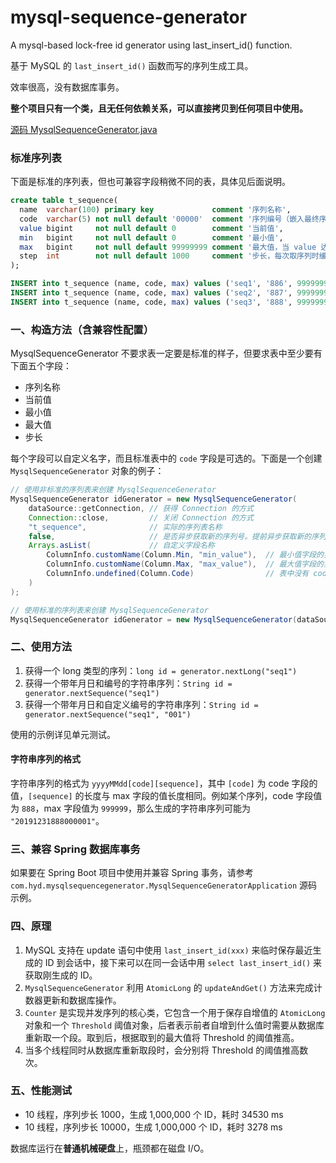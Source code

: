 # mysql-sequence-generator
A mysql-based lock-free id generator using last_insert_id() function.

基于 MySQL 的 `last_insert_id()` 函数而写的序列生成工具。

效率很高，没有数据库事务。

**整个项目只有一个类，且无任何依赖关系，可以直接拷贝到任何项目中使用。**

[源码 MysqlSequenceGenerator.java](https://github.com/yiding-he/mysql-sequence-generator/blob/master/src/main/java/com/hyd/mysqlsequencegenerator/MysqlSequenceGenerator.java)

### 标准序列表

下面是标准的序列表，但也可兼容字段稍微不同的表，具体见后面说明。

```sql
create table t_sequence(
  name  varchar(100) primary key             comment '序列名称',
  code  varchar(5) not null default '00000'  comment '序列编号（嵌入最终序列中）',
  value bigint     not null default 0        comment '当前值',
  min   bigint     not null default 0        comment '最小值',
  max   bigint     not null default 99999999 comment '最大值，当 value 达到最大值时重新从 min 开始',
  step  int        not null default 1000     comment '步长，每次取序列时缓存多少，步长越大，数据库访问频率越低'
);

INSERT into t_sequence (name, code, max) values ('seq1', '886', 99999999);
INSERT into t_sequence (name, code, max) values ('seq2', '887', 99999999);
INSERT into t_sequence (name, code, max) values ('seq3', '888', 99999999);
```


### 一、构造方法（含兼容性配置）

MysqlSequenceGenerator 不要求表一定要是标准的样子，但要求表中至少要有下面五个字段：

- 序列名称
- 当前值
- 最小值
- 最大值
- 步长

每个字段可以自定义名字，而且标准表中的 `code` 字段是可选的。下面是一个创建 `MysqlSequenceGenerator` 对象的例子：

```java
// 使用非标准的序列表来创建 MysqlSequenceGenerator
MysqlSequenceGenerator idGenerator = new MysqlSequenceGenerator(
    dataSource::getConnection, // 获得 Connection 的方式
    Connection::close,         // 关闭 Connection 的方式
    "t_sequence",              // 实际的序列表名称
    false,                     // 是否异步获取新的序列号。提前异步获取新的序列号可提升性能
    Arrays.asList(             // 自定义字段名称
        ColumnInfo.customName(Column.Min, "min_value"),  // 最小值字段的实际字段名为 min_value
        ColumnInfo.customName(Column.Max, "max_value"),  // 最大值字段的实际字段名为 max_value
        ColumnInfo.undefined(Column.Code)                // 表中没有 code 字段
    )
);

// 使用标准的序列表来创建 MysqlSequenceGenerator
MysqlSequenceGenerator idGenerator = new MysqlSequenceGenerator(dataSource);
```

### 二、使用方法

1. 获得一个 long 类型的序列：`long id = generator.nextLong("seq1")`
1. 获得一个带年月日和编号的字符串序列：`String id = generator.nextSequence("seq1")` 
1. 获得一个带年月日和自定义编号的字符串序列：`String id = generator.nextSequence("seq1", "001")`

使用的示例详见单元测试。

#### 字符串序列的格式

字符串序列的格式为 `yyyyMMdd[code][sequence]`，其中 `[code]` 为 code 字段的值，`[sequence]` 的长度与 max 
字段的值长度相同。例如某个序列，code 字段值为 `888`，max 字段值为 `999999`，那么生成的字符串序列可能为 `"20191231888000001"`。

### 三、兼容 Spring 数据库事务

如果要在 Spring Boot 项目中使用并兼容 Spring 事务，请参考 
`com.hyd.mysqlsequencegenerator.MysqlSequenceGeneratorApplication` 源码示例。

### 四、原理

1. MySQL 支持在 update 语句中使用 `last_insert_id(xxx)` 来临时保存最近生成的 ID 到会话中，接下来可以在同一会话中用
 `select last_insert_id()` 来获取刚生成的 ID。
1. `MysqlSequenceGenerator` 利用 `AtomicLong` 的 `updateAndGet()` 方法来完成计数器更新和数据库操作。
1. `Counter` 是实现并发序列的核心类，它包含一个用于保存自增值的 `AtomicLong` 对象和一个 `Threshold` 
阈值对象，后者表示前者自增到什么值时需要从数据库重新取一个段。取到后，根据取到的最大值将 Threshold 的阈值推高。
1. 当多个线程同时从数据库重新取段时，会分别将 Threshold 的阈值推高数次。

### 五、性能测试

- 10 线程，序列步长  1000，生成 1,000,000 个 ID，耗时 34530 ms
- 10 线程，序列步长 10000，生成 1,000,000 个 ID，耗时  3278 ms

数据库运行在**普通机械硬盘**上，瓶颈都在磁盘 I/O。
